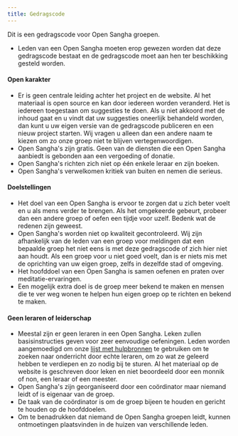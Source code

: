 ```yaml
---
title: Gedragscode
---
```

Dit is een gedragscode voor Open Sangha groepen.

- Leden van een Open Sangha moeten erop gewezen worden dat deze gedragscode bestaat en de gedragscode moet aan hen ter beschikking gesteld worden.

#### Open karakter

- Er is geen centrale leiding achter het project en de website. Al het materiaal is open source en kan door iedereen worden veranderd. Het is iedereen toegestaan om suggesties te doen. Als u niet akkoord met de inhoud gaat en u vindt dat uw suggesties oneerlijk behandeld worden, dan kunt u uw eigen versie van de gedragscode publiceren en een nieuw project starten. Wij vragen u alleen dan een andere naam te kiezen om zo onze groep niet te blijven vertegenwoordigen.
- Open Sangha's zijn gratis. Geen van de diensten die een Open Sangha aanbiedt is gebonden aan een vergoeding of donatie.
- Open Sangha's richten zich niet op één enkele leraar en zijn boeken.
- Open Sangha's verwelkomen kritiek van buiten en nemen die serieus.

#### Doelstellingen

- Het doel van een Open Sangha is ervoor te zorgen dat u zich beter voelt en u als mens verder te brengen. Als het omgekeerde gebeurt, probeer dan een andere groep of oefen een tijdje voor uzelf. Bedenk wat de redenen zijn geweest.
- Open Sangha's worden niet op kwaliteit gecontroleerd. Wij zijn afhankelijk van de leden van een groep voor meldingen dat een bepaalde groep het niet eens is met deze gedragscode of zich hier niet aan houdt. Als een groep voor u niet goed voelt, dan is er niets mis met de oprichting van uw eigen groep, zelfs in dezelfde stad of omgeving.
- Het hoofddoel van een Open Sangha is samen oefenen en praten over meditatie-ervaringen.
- Een mogelijk extra doel is de groep meer bekend te maken en mensen die te ver weg wonen te helpen hun eigen groep op te richten en bekend te maken.

#### Geen leraren of leiderschap

- Meestal zijn er geen leraren in een Open Sangha. Leken zullen basisinstructies geven voor zeer eenvoudige oefeningen. Leden worden aangemoedigd om onze [lijst met hulpbronnen](https://github.com/buddha-dharma/buddhism) te gebruiken om te zoeken naar onderricht door echte leraren, om zo wat ze geleerd hebben te verdiepen en zo nodig bij te sturen. Al het materiaal op de website is geschreven door leken en niet beoordeeld door een monnik of non, een leraar of een meester.
- Open Sangha's zijn georganiseerd door een coördinator maar niemand leidt of is eigenaar van de groep.
- De taak van de coördinator is om de groep bijeen te houden en gericht te houden op de hoofddoelen.
- Om te benadrukken dat niemand de Open Sangha groepen leidt, kunnen ontmoetingen plaatsvinden in de huizen van verschillende leden.